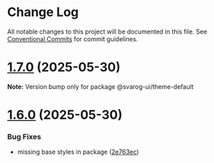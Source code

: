 # Change Log

All notable changes to this project will be documented in this file.
See [Conventional Commits](https://conventionalcommits.org) for commit guidelines.

# [1.7.0](https://github.com/baaaaaaaaasowenyaaaaaaamamabeatsebaaah/svarog/compare/@svarog-ui/theme-default@1.6.0...@svarog-ui/theme-default@1.7.0) (2025-05-30)

**Note:** Version bump only for package @svarog-ui/theme-default

# [1.6.0](https://github.com/baaaaaaaaasowenyaaaaaaamamabeatsebaaah/svarog/compare/@svarog-ui/theme-default@1.5.0...@svarog-ui/theme-default@1.6.0) (2025-05-30)

### Bug Fixes

- missing base styles in package ([2e763ec](https://github.com/baaaaaaaaasowenyaaaaaaamamabeatsebaaah/svarog/commit/2e763ecf922b25935be4dc96084f2fbad58014b2))
